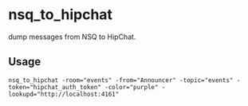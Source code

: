nsq_to_hipchat
==============

dump messages from NSQ to HipChat.

Usage
-----

```
nsq_to_hipchat -room="events" -from="Announcer" -topic="events" -token="hipchat_auth_token" -color="purple" -lookupd="http://localhost:4161"
```
